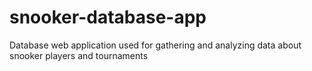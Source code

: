 # snooker-database-app

Database web application used for gathering and analyzing data about snooker players and tournaments
